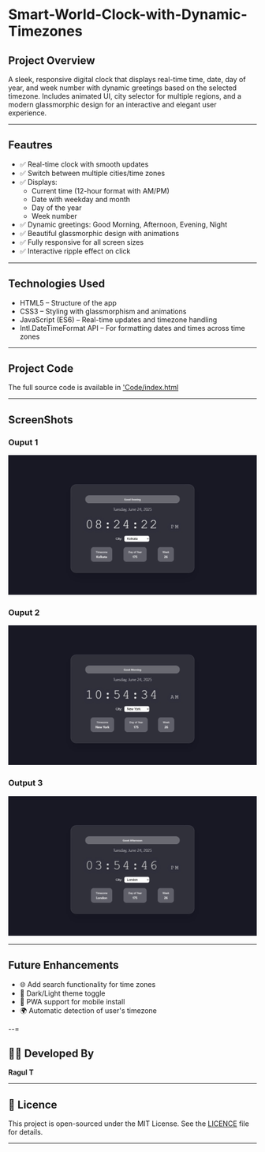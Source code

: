 # Smart-World-Clock-with-Dynamic-Timezones

## Project Overview
A sleek, responsive digital clock that displays real-time time, date, day of year, and week number with dynamic greetings based on the selected timezone. Includes animated UI, city selector for multiple regions, and a modern glassmorphic design for an interactive and elegant user experience.

---

## Feautres

- ✅ Real-time clock with smooth updates
- ✅ Switch between multiple cities/time zones
- ✅ Displays:
    - Current time (12-hour format with AM/PM)
    - Date with weekday and month
    - Day of the year
    - Week number
- ✅ Dynamic greetings: Good Morning, Afternoon, Evening, Night
- ✅ Beautiful glassmorphic design with animations
- ✅ Fully responsive for all screen sizes
- ✅ Interactive ripple effect on click

---

## Technologies Used

- HTML5 – Structure of the app
- CSS3 – Styling with glassmorphism and animations
- JavaScript (ES6) – Real-time updates and timezone handling
- Intl.DateTimeFormat API – For formatting dates and times across time zones

---

## Project Code

The full source code is available in ['Code/index.html](Code/index.html)

---

## ScreenShots

### Ouput 1

![Ouput 1](Outputs/ScreenShot%201.jpg)

### Ouput 2

![Ouput 2](Outputs/ScreenShot%202.jpg)

### Output 3

![Output 3](Outputs/ScreenShot%203.jpg)

---

## Future Enhancements

- 🌐 Add search functionality for time zones
- 🌙 Dark/Light theme toggle
- 📱 PWA support for mobile install
- 🌍 Automatic detection of user's timezone

--=

## 👨‍💻 Developed By

**Ragul T**

---

## 📝 Licence

This project is open-sourced under the MIT License. See the [LICENCE](LICENCE) file for details.

---


